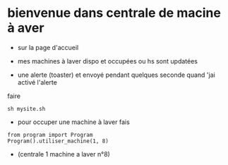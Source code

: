# bienvenue dans centrale de macine à aver
* sur la page d'accueil
- mes machines à laver dispo et occupées ou hs sont updatées 

- une alerte (toaster) et envoyé  pendant quelques seconde quand 'jai activé l'alerte

faire 
```
sh mysite.sh
```
- pour occuper une machine à laver fais 
```
from program import Program
Program().utiliser_machine(1, 8) 
```
- (centrale 1 machine a laver n°8)
